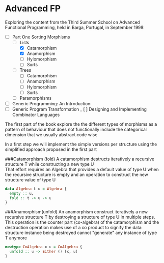 # Advanced FP

Exploring the content from the Third Summer School on Advanced Functional Programming, 
held in Barga, Portugal, in September 1998


- [ ] Part One Sorting Morphisms
  - [ ] Lists
      - [X] Catamorphism
      - [X] Anamorphism
      - [ ] Hylomorphism
      - [ ] Sorts
  - [ ] Trees
      - [ ] Catamorphism
      - [ ] Anamorphism
      - [ ] Hylomorphism
      - [ ] Sorts
  - [ ] Paramorphisms  
- [ ] Generic Programming: An Introduction
- [ ] Generic Program Transformation
_ [ ] Designing and Implementing Combinator Languages

The first part of the book explore the the different types of morphisms as 
a pattern of behaviour that does not functionally include the categorical dimension
that we usually abstract code wise

In a first step we will implement the simple versions per structure using the
simplified approach proposed in the first part 

###Catamorphism (fold)
A catamorphism destructs iteratively a recursive structure T
while constructing a new type U   
That effort requires an Algebra that provides a default value of type U
when the recursive structure is empty and an operation to construct the
new structure value of type U

```haskell
data Algebra t u = Algebra {
  empty :: u,
  fold :: t -> u -> u
}
```
 
###Anamorphism(unfold)
An anamorphism construct iteratively a new recursive structure T
by destroying a structure of type U in multiple steps.
This operation is the counter part (co-algebra) of the catamorphism
and the destruction operation makes use of a co product to signify the
data structure instance being destroyed cannot "generate" any instance
of type T anymore
 
```haskell
newtype CoAlgebra x u = CoAlgebra {
  unfold :: u -> Either () (x, u)
}
``` 



